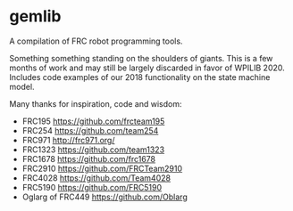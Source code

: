 # gemlib
A compilation of FRC robot programming tools.

Something something standing on the shoulders of giants. This is a few months of work and may still be largely discarded in favor of WPILIB 2020. Includes code examples of our 2018 functionality on the state machine model. 

Many thanks for inspiration, code and wisdom:
- FRC195 https://github.com/frcteam195
- FRC254 https://github.com/team254
- FRC971 http://frc971.org/
- FRC1323 https://github.com/team1323
- FRC1678 https://github.com/frc1678
- FRC2910 https://github.com/FRCTeam2910
- FRC4028 https://github.com/Team4028
- FRC5190 https://github.com/FRC5190
- Oglarg of FRC449 https://github.com/Oblarg
